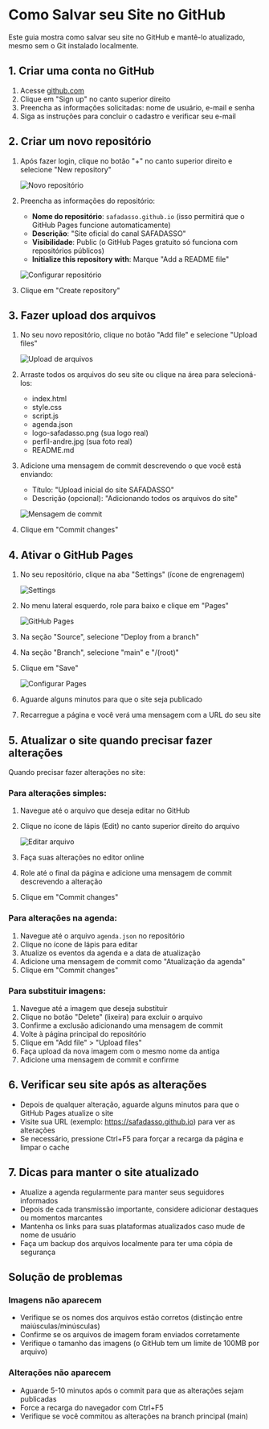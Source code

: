 # Como Salvar seu Site no GitHub

Este guia mostra como salvar seu site no GitHub e mantê-lo atualizado, mesmo sem o Git instalado localmente.

## 1. Criar uma conta no GitHub

1. Acesse [github.com](https://github.com)
2. Clique em "Sign up" no canto superior direito
3. Preencha as informações solicitadas: nome de usuário, e-mail e senha
4. Siga as instruções para concluir o cadastro e verificar seu e-mail

## 2. Criar um novo repositório

1. Após fazer login, clique no botão "+" no canto superior direito e selecione "New repository"
   
   ![Novo repositório](https://raw.githubusercontent.com/safadasso/resources/main/novo-repo.jpg)

2. Preencha as informações do repositório:
   - **Nome do repositório**: `safadasso.github.io` (isso permitirá que o GitHub Pages funcione automaticamente)
   - **Descrição**: "Site oficial do canal SAFADASSO"
   - **Visibilidade**: Public (o GitHub Pages gratuito só funciona com repositórios públicos)
   - **Initialize this repository with**: Marque "Add a README file"
   
   ![Configurar repositório](https://raw.githubusercontent.com/safadasso/resources/main/config-repo.jpg)

3. Clique em "Create repository"

## 3. Fazer upload dos arquivos

1. No seu novo repositório, clique no botão "Add file" e selecione "Upload files"
   
   ![Upload de arquivos](https://raw.githubusercontent.com/safadasso/resources/main/upload-files.jpg)

2. Arraste todos os arquivos do seu site ou clique na área para selecioná-los:
   - index.html
   - style.css
   - script.js
   - agenda.json
   - logo-safadasso.png (sua logo real)
   - perfil-andre.jpg (sua foto real)
   - README.md

3. Adicione uma mensagem de commit descrevendo o que você está enviando:
   - Título: "Upload inicial do site SAFADASSO"
   - Descrição (opcional): "Adicionando todos os arquivos do site"

   ![Mensagem de commit](https://raw.githubusercontent.com/safadasso/resources/main/commit-message.jpg)

4. Clique em "Commit changes"

## 4. Ativar o GitHub Pages

1. No seu repositório, clique na aba "Settings" (ícone de engrenagem)
   
   ![Settings](https://raw.githubusercontent.com/safadasso/resources/main/settings.jpg)

2. No menu lateral esquerdo, role para baixo e clique em "Pages"
   
   ![GitHub Pages](https://raw.githubusercontent.com/safadasso/resources/main/pages.jpg)

3. Na seção "Source", selecione "Deploy from a branch"
4. Na seção "Branch", selecione "main" e "/(root)"
5. Clique em "Save"
   
   ![Configurar Pages](https://raw.githubusercontent.com/safadasso/resources/main/configure-pages.jpg)

6. Aguarde alguns minutos para que o site seja publicado
7. Recarregue a página e você verá uma mensagem com a URL do seu site

## 5. Atualizar o site quando precisar fazer alterações

Quando precisar fazer alterações no site:

### Para alterações simples:

1. Navegue até o arquivo que deseja editar no GitHub
2. Clique no ícone de lápis (Edit) no canto superior direito do arquivo
   
   ![Editar arquivo](https://raw.githubusercontent.com/safadasso/resources/main/edit-file.jpg)

3. Faça suas alterações no editor online
4. Role até o final da página e adicione uma mensagem de commit descrevendo a alteração
5. Clique em "Commit changes"

### Para alterações na agenda:

1. Navegue até o arquivo `agenda.json` no repositório
2. Clique no ícone de lápis para editar
3. Atualize os eventos da agenda e a data de atualização
4. Adicione uma mensagem de commit como "Atualização da agenda"
5. Clique em "Commit changes"

### Para substituir imagens:

1. Navegue até a imagem que deseja substituir
2. Clique no botão "Delete" (lixeira) para excluir o arquivo
3. Confirme a exclusão adicionando uma mensagem de commit
4. Volte à página principal do repositório
5. Clique em "Add file" > "Upload files"
6. Faça upload da nova imagem com o mesmo nome da antiga
7. Adicione uma mensagem de commit e confirme

## 6. Verificar seu site após as alterações

- Depois de qualquer alteração, aguarde alguns minutos para que o GitHub Pages atualize o site
- Visite sua URL (exemplo: https://safadasso.github.io) para ver as alterações
- Se necessário, pressione Ctrl+F5 para forçar a recarga da página e limpar o cache

## 7. Dicas para manter o site atualizado

- Atualize a agenda regularmente para manter seus seguidores informados
- Depois de cada transmissão importante, considere adicionar destaques ou momentos marcantes
- Mantenha os links para suas plataformas atualizados caso mude de nome de usuário
- Faça um backup dos arquivos localmente para ter uma cópia de segurança

## Solução de problemas

### Imagens não aparecem
- Verifique se os nomes dos arquivos estão corretos (distinção entre maiúsculas/minúsculas)
- Confirme se os arquivos de imagem foram enviados corretamente
- Verifique o tamanho das imagens (o GitHub tem um limite de 100MB por arquivo)

### Alterações não aparecem
- Aguarde 5-10 minutos após o commit para que as alterações sejam publicadas
- Force a recarga do navegador com Ctrl+F5
- Verifique se você commitou as alterações na branch principal (main) 